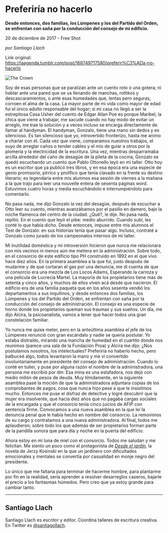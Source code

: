 # Preferiría no hacerlo

**Desde entonces, dos familias, los Lúmpenes y los del Partido del Orden, se enfrentan con saña por la conducción del consejo de mi edificio.**

20 de diciembre de 2017 - Free Shot

_por Santiago Llach_

Link original: https://laagenda.tumblr.com/post/168749717580/preferir%C3%ADa-no-hacerlo

![The Crown](https://64.media.tumblr.com/22164b821388fe0ea7e4bd14b3456b19/tumblr_inline_pjzp615df11t6q87u_500.jpg)


Soy de esas personas que se paralizan ante un cuerito roto o una gotera; ni hablar ante una pared que se va llenando de manchas, rothkos y descascaramientos, o ante esas humedades que, lentas pero seguras, corroen el alma de la casa. La mayor parte de mi vida como mayor de edad fui el único adulto responsable del hogar; si mi casa no llegó a ser la estrepitosa Casa Usher del cuento de Edgar Allan Poe es porque Maribel, la chica que viene a trabajar, me sacude cuando no hay modo de evitar un arreglo, me trae la solución y a veces incluso se encarga directamente de llamar al handyman. El handyman, Gonzalo, tiene una mano sin dedos y es silencioso. Es tan silencioso que yo, introvertido fronterizo, hasta me animo a charlar con él. Cada vez que viene, comparamos nuestros trabajos, el suyo de arreglar caños o tender cables y el mío de guiar a otros por la plomería y la electricidad de la escritura. Una vez, mientras desparramaba arcilla alrededor del caño de desagüe de la pileta de la cocina, Gonzalo se quedó escuchando un cuento que Pablo Ottonello leyó en mi taller. Otto hoy es un escritor que ya publicó tres libros, y en esa época era una especie de genio promisorio, pírrico y prolífico que tenía clavado en la frente su destino literario; es legendaria entre mis alumnos esa sesión de viernes a la mañana a la que trajo para leer una nouvelle entera de sesenta páginas word. Estuvimos cuatro horas y media escuchándolo e interrumpiéndolo para comentarlo. 

No pasa nada, me dijo Gonzalo la vez del desagüe, después de escuchar a Otto leer su cuento, mientras avanzábamos por el pasillo en damero, bajo la noche flamenca del centro de la ciudad. ¿Qué?, le dije. No pasa nada, repitió. En el cuento que leyó el pibe: medio aburrido. Cuando subí, les conté lo que había dicho. Desde entonces, impuse entre mis alumnos el Test de Gonzalo: en sus historias tenía que pasar algo. Incluso, contraté a Gonzalo como jurado de los campeonatos internos de mi taller.

Mi inutilidad doméstica y mi introversión hicieron que nunca me relacionara con mis vecinos ni menos aún me metiera en la administración. Sobre todo, en el consorcio de este edificio tipo PH construido en 1892 en el que vivo hace diez años. En la primera asamblea a la que fui, justo después de mudarme y de que cortaran el gas por una denuncia, me di cuenta de que el consorcio era una mezcla de Los Locos Adams, Esperando la carroza y una película de Lucrecia Martel. La mayoría de los propietarios tiene más de setenta y cinco años, y muchos de ellos viven acá desde que nacieron. El edificio era de una familia paqueta que en los años sesenta vendió los departamentos a sus inquilinos, y desde entonces dos familias, los Lúmpenes y los del Partido del Orden, se enfrentan con saña por la conducción del consejo de administración. El consejo es una especie de horno donde los propietarios queman sus traumas y sus sueños. Un día, me dijo Alcira, la psicoanalista, vamos a tener que hacer todos una gran constelación familiar. 

Yo nunca me quise meter, pero en la anteúltima asamblea el jefe de los Lúmpenes renunció con gran escándalo y nadie se quería postular. Yo estaba distraído, mirando una mancha de humedad en el cuartito donde nos reunimos (parece una sala de la Fundación Proa) y Alcira me dijo: ¿Nos postulamos nosotros, los intelectuales? Preferiría no haberlo hecho, pero balbuceé algo, todos levantaron la mano y me vi convertido involuntariamente en presidente del consejo de administración. Cuando lo conté en tuiter, y puse por alguna razón el nombre de la administradora, una persona me escribió por dm: Esa mina es una estafadora, nos dejó con medio millón de pesos de deuda. Muy tímidamente, en la siguiente asamblea pasé la moción de que la administradora adjuntara copias de los comprobantes de pagos, cosa que nunca hizo pese a que le insistimos mucho. Entonces me puse el disfraz de detective y logré descubrir que la mujer era insolvente, que hacía diez años que no pagaba cargas sociales de la encargada y que el consorcio tenía cinco juicios de AFIP con sentencia firme. Convocamos a una nueva asamblea en la que leí la denuncia penal que le había hecho en nombre del consorcio. La removimos de su cargo y contratamos a una nueva administradora. Al final, todos me aplaudieron; sobre todo los que además de ser propietarios forman parte de la pandilla sonora que para día y noche en la puerta del edificio. 

Ahora estoy en mi luna de miel con el consorcio. Todos me saludan y me felicitan. Me siento un poco como el protagonista de *[Desde el jardín](https://www.youtube.com/watch?v=IEb6fxpbcDo)*, la novela de Jerzy Kosinski en la que un jardinero con dificultades emocionales y mentales se convertía por casualidad en monje negro del presidente.

Lo único que me faltaría para terminar de hacerme hombre, para plantarme por fin en la realidad, sería aprender a resolver desarreglos caseros, bajarle el precio a los fantasmas húmedos. Pero creo que ya estoy grande para cambiar tanto.



---

 Santiago Llach
---------------

 Santiago Llach es escritor y editor. Coordina talleres de escritura creativa. En Twitter es [@santiagollach](https://twitter.com/santiagollach). 

